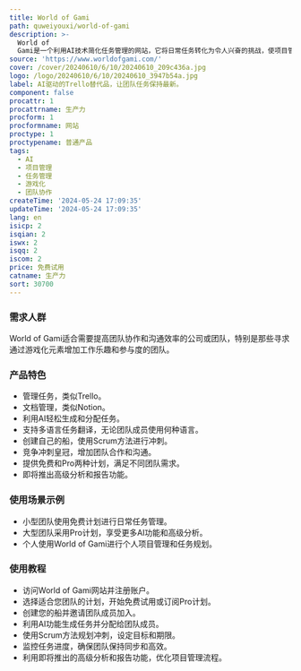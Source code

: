 ```yaml
---
title: World of Gami
path: quweiyouxi/world-of-gami
description: >-
  World of
  Gami是一个利用AI技术简化任务管理的网站，它将日常任务转化为令人兴奋的挑战，使项目管理不仅是必需的，而且是团队工作流程中令人愉悦和有益的一部分。通过将传统任务列表或看板转变为生动和竞争性的游戏，每个用户可以创建自己的'船'，使用Scrum方法进行冲刺，并竞争'冲刺皇冠'，这不仅使项目管理更加有趣，而且培养了团队精神和成就感。
source: 'https://www.worldofgami.com/'
cover: /cover/20240610/6/10/20240610_209c436a.jpg
logo: /logo/20240610/6/10/20240610_3947b54a.jpg
label: AI驱动的Trello替代品，让团队任务保持最新。
component: false
procattr: 1
procattrname: 生产力
procform: 1
procformname: 网站
proctype: 1
proctypename: 普通产品
tags:
  - AI
  - 项目管理
  - 任务管理
  - 游戏化
  - 团队协作
createTime: '2024-05-24 17:09:35'
updateTime: '2024-05-24 17:09:35'
lang: en
isicp: 2
isqian: 2
iswx: 2
isqq: 2
iscom: 2
price: 免费试用
catname: 生产力
sort: 30700
---
```




### 需求人群
World of Gami适合需要提高团队协作和沟通效率的公司或团队，特别是那些寻求通过游戏化元素增加工作乐趣和参与度的团队。

### 产品特色
* 管理任务，类似Trello。
* 文档管理，类似Notion。
* 利用AI轻松生成和分配任务。
* 支持多语言任务翻译，无论团队成员使用何种语言。
* 创建自己的船，使用Scrum方法进行冲刺。
* 竞争冲刺皇冠，增加团队合作和沟通。
* 提供免费和Pro两种计划，满足不同团队需求。
* 即将推出高级分析和报告功能。

### 使用场景示例
* 小型团队使用免费计划进行日常任务管理。
* 大型团队采用Pro计划，享受更多AI功能和高级分析。
* 个人使用World of Gami进行个人项目管理和任务规划。

### 使用教程
* 访问World of Gami网站并注册账户。
* 选择适合您团队的计划，开始免费试用或订阅Pro计划。
* 创建您的船并邀请团队成员加入。
* 利用AI功能生成任务并分配给团队成员。
* 使用Scrum方法规划冲刺，设定目标和期限。
* 监控任务进度，确保团队保持同步和高效。
* 利用即将推出的高级分析和报告功能，优化项目管理流程。

  
